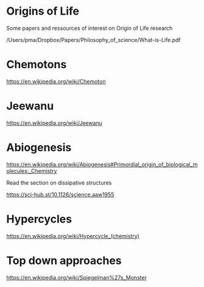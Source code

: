 
# Origins of Life

Some papers and ressources of interest on Origin of Life research

/Users/pma/Dropbox/Papers/Philosophy_of_science/What-is-Life.pdf

# Chemotons

https://en.wikipedia.org/wiki/Chemoton

# Jeewanu 

https://en.wikipedia.org/wiki/Jeewanu


# Abiogenesis
https://en.wikipedia.org/wiki/Abiogenesis#Primordial_origin_of_biological_molecules:_Chemistry

Read the section on dissipative structures


https://sci-hub.st/10.1126/science.aaw1955

# Hypercycles

https://en.wikipedia.org/wiki/Hypercycle_(chemistry)

# Top down approaches 
https://en.wikipedia.org/wiki/Spiegelman%27s_Monster

